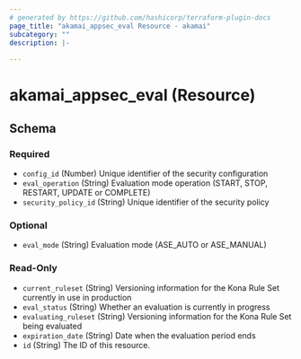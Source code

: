 ```yaml
---
# generated by https://github.com/hashicorp/terraform-plugin-docs
page_title: "akamai_appsec_eval Resource - akamai"
subcategory: ""
description: |-
  
---
```


# akamai_appsec_eval (Resource)





<!-- schema generated by tfplugindocs -->
## Schema

### Required

- `config_id` (Number) Unique identifier of the security configuration
- `eval_operation` (String) Evaluation mode operation (START, STOP, RESTART, UPDATE or COMPLETE)
- `security_policy_id` (String) Unique identifier of the security policy

### Optional

- `eval_mode` (String) Evaluation mode (ASE_AUTO or ASE_MANUAL)

### Read-Only

- `current_ruleset` (String) Versioning information for the Kona Rule Set currently in use in production
- `eval_status` (String) Whether an evaluation is currently in progress
- `evaluating_ruleset` (String) Versioning information for the Kona Rule Set being evaluated
- `expiration_date` (String) Date when the evaluation period ends
- `id` (String) The ID of this resource.

